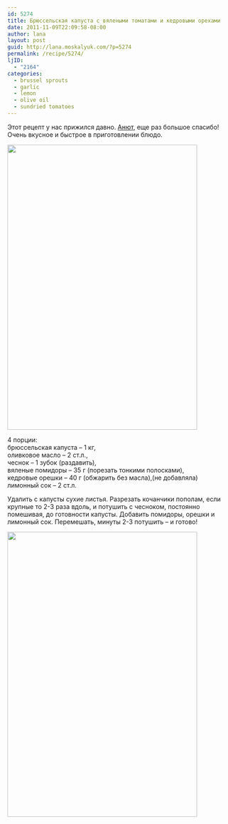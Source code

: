 ```yaml
---
id: 5274
title: Брюссельская капуста с вялеными томатами и кедровыми орехами
date: 2011-11-09T22:09:58-08:00
author: lana
layout: post
guid: http://lana.moskalyuk.com/?p=5274
permalink: /recipe/5274/
ljID:
  - "2164"
categories:
  - brussel sprouts
  - garlic
  - lemon
  - olive oil
  - sundried tomatoes
---
```

Этот рецепт у нас прижился давно. [Анют](http://snova-anechka.livejournal.com/41297.html#cutid1), еще раз большое спасибо! Очень вкусное и быстрое в приготовлении блюдо.

<img loading="lazy" class="alignnone" title="brussell sprouts" src="http://farm7.static.flickr.com/6213/6327428999_288ff0612a_z.jpg" alt="" width="427" height="640" /> 

4 порции:  
брюссельская капуста &#8211; 1 кг,  
оливковое масло &#8211; 2 ст.л.,  
чеснок &#8211; 1 зубок (раздавить),  
вяленые помидоры &#8211; 35 г (порезать тонкими полосками),  
кедровые орешки &#8211; 40 г (обжарить без масла),(не добавляла)  
лимонный сок &#8211; 2 ст.л.

Удалить с капусты сухие листья. Разрезать кочанчики пополам, если крупные то 2-3 раза вдоль, и потушить с чесноком, постоянно помешивая, до готовности капусты. Добавить помидоры, орешки и лимонный сок. Перемешать, минуты 2-3 потушить &#8211; и готово!

<img loading="lazy" class="alignnone" title="brussel sprouts" src="http://farm7.static.flickr.com/6037/6328179406_0ba44d773f_z.jpg" alt="" width="427" height="640" />